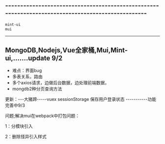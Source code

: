 ## --------------------------------------------------------------------------------------------------

```html
mint-ui
mui
```

----------------------------------------------------------------------------------------------------------------------------------------------

## MongoDB,Nodejs,Vue全家桶,Mui,Mint-ui,.......update 9/2

- 难点：界面bug
- 多表关系，路由
- 多个axios请求，边做后台数据，边处理前端数据，
- mongdb2种分页查询方法

更新：---大猪蹄-----vuex sessionStorage 保存用户登录状态 -----------功能完善中9/3

问题;解决mui在webpack中打包问题：

1：分模块引入

2：删除怪异引入样式